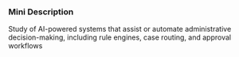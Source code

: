 ### Mini Description

Study of AI-powered systems that assist or automate administrative decision-making, including rule engines, case routing, and approval workflows
